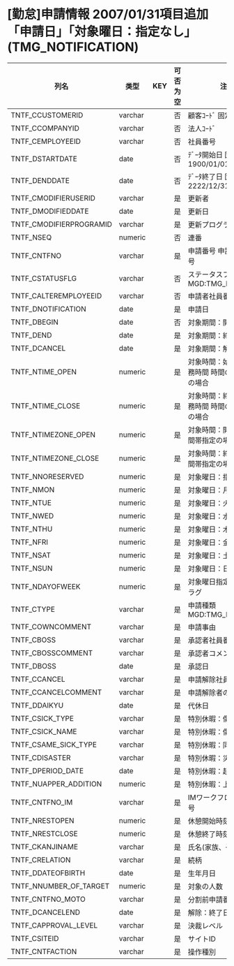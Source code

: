 # [勤怠]申請情報                      2007/01/31項目追加「申請日」「対象曜日：指定なし」(TMG_NOTIFICATION)
| 列名   | 类型   | KEY  | 可否为空 | 注释   |
| ---- | ---- | ---- | ---- | ---- |
|TNTF_CCUSTOMERID|varchar||否|顧客ｺｰﾄﾞ                        固定：01|
|TNTF_CCOMPANYID|varchar||否|法人ｺｰﾄﾞ|
|TNTF_CEMPLOYEEID|varchar||否|社員番号|
|TNTF_DSTARTDATE|date||否|ﾃﾞｰﾀ開始日                       固定：1900/01/01|
|TNTF_DENDDATE|date||否|ﾃﾞｰﾀ終了日                       固定：2222/12/31|
|TNTF_CMODIFIERUSERID|varchar||是|更新者|
|TNTF_DMODIFIEDDATE|date||是|更新日|
|TNTF_CMODIFIERPROGRAMID|varchar||是|更新プログラムID|
|TNTF_NSEQ|numeric||否|連番|
|TNTF_CNTFNO|varchar||是|申請番号                          申請者社員番号|連番|
|TNTF_CSTATUSFLG|varchar||否|ステータスフラグ                                                    MGD:TMG_NTFSTATUS|
|TNTF_CALTEREMPLOYEEID|varchar||否|申請者社員番号|
|TNTF_DNOTIFICATION|date||是|申請日|
|TNTF_DBEGIN|date||否|対象期間：開始日|
|TNTF_DEND|date||是|対象期間：終了日|
|TNTF_DCANCEL|date||是|対象期間：解除日|
|TNTF_NTIME_OPEN|numeric||是|対象時間：始業時の非勤務時間                時間の直接指定の場合|
|TNTF_NTIME_CLOSE|numeric||是|対象時間：終業時の非勤務時間                時間の直接指定の場合|
|TNTF_NTIMEZONE_OPEN|numeric||是|対象時間：開始時刻                     時間帯指定の場合|
|TNTF_NTIMEZONE_CLOSE|numeric||是|対象時間：終了時刻                     時間帯指定の場合|
|TNTF_NNORESERVED|numeric||是|対象曜日：指定なし|
|TNTF_NMON|numeric||是|対象曜日：月曜|
|TNTF_NTUE|numeric||是|対象曜日：火曜|
|TNTF_NWED|numeric||是|対象曜日：水曜|
|TNTF_NTHU|numeric||是|対象曜日：木曜|
|TNTF_NFRI|numeric||是|対象曜日：金曜|
|TNTF_NSAT|numeric||是|対象曜日：土曜|
|TNTF_NSUN|numeric||是|対象曜日：日曜|
|TNTF_NDAYOFWEEK|numeric||是|対象曜日指定                        ビットフラグ|
|TNTF_CTYPE|varchar||是|申請種類                                                        MGD:TMG_NTFTYPE|
|TNTF_COWNCOMMENT|varchar||是|申請事由|
|TNTF_CBOSS|varchar||是|承認者社員番号|
|TNTF_CBOSSCOMMENT|varchar||是|承認者コメント|
|TNTF_DBOSS|date||是|承認日|
|TNTF_CCANCEL|varchar||是|申請解除社員番号|
|TNTF_CCANCELCOMMENT|varchar||是|申請解除者のコメント|
|TNTF_DDAIKYU|date||是|代休日|
|TNTF_CSICK_TYPE|varchar||是|特別休暇：傷病種類|
|TNTF_CSICK_NAME|varchar||是|特別休暇：傷病名|
|TNTF_CSAME_SICK_TYPE|varchar||是|特別休暇：同一傷病区分|
|TNTF_CDISASTER|varchar||是|特別休暇：災害申請区分|
|TNTF_DPERIOD_DATE|date||是|特別休暇：起算日|
|TNTF_NUAPPER_ADDITION|numeric||是|特別休暇：上限加算|
|TNTF_CNTFNO_IM|varchar||是|IMワークフロー用申請番号|
|TNTF_NRESTOPEN|numeric||是|休憩開始時刻|
|TNTF_NRESTCLOSE|numeric||是|休憩終了時刻|
|TNTF_CKANJINAME|varchar||是|氏名(家族、子等の)|
|TNTF_CRELATION|varchar||是|続柄|
|TNTF_DDATEOFBIRTH|date||是|生年月日|
|TNTF_NNUMBER_OF_TARGET|numeric||是|対象の人数|
|TNTF_CNTFNO_MOTO|varchar||是|分割前申請番号|
|TNTF_DCANCELEND|date||是|解除：終了日|
|TNTF_CAPPROVAL_LEVEL|varchar||是|決裁レベル|
|TNTF_CSITEID|varchar||是|サイトID|
|TNTF_CNTFACTION|varchar||是|操作種別|
